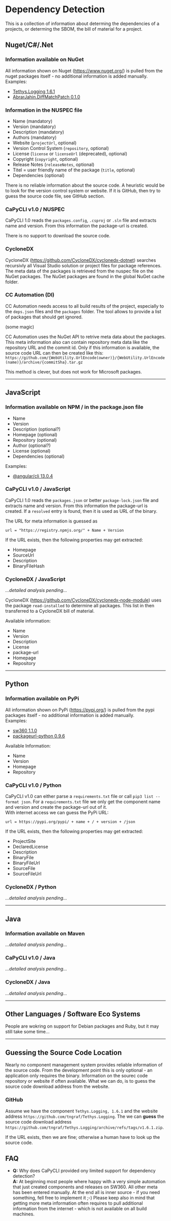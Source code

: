 <!--
# SPDX-FileCopyrightText: (c) 2018-2023 Siemens
# SPDX-License-Identifier: MIT
-->

# Dependency Detection

This is a collection of information about determing the dependencies of a projects,
or determing the SBOM, the bill of material for a project.

## Nuget/C#/.Net

### Information available on NuGet

All information shown on Nuget (https://www.nuget.org/) is pulled from
the nuget packages itself - no additional information is added manually.  
Examples:

* [Tethys.Logging 1.6.1](https://www.nuget.org/packages/Tethys.Logging/1.6.1)
* [AbrarJahin.DiffMatchPatch 0.1.0](https://www.nuget.org/packages/AbrarJahin.DiffMatchPatch/0.1.0)

### Information in the NUSPEC file

* Name (mandatory)
* Version (mandatory)
* Description (mandatory)
* Authors (mandatory)
* Website (`projectUrl`, optional)
* Version Control System (`repository`, optional)
* License (`license` or `licenseUrl` (deprecated), optional)
* Copyright (`copyright`, optional)
* Release Notes (`releaseNotes`, optional)
* Titel = user  friendly name of the package (`title`, optional)
* Dependencies (optional)

There is no reliable information about the source code. A heuristic would be to look
for the version control system or website. If it is GitHub, then try to guess the
source code file, see GitHub section.

### CaPyCLI v1.0 / NUSPEC

CaPyCLI 1.0 reads the `packages.config`, `.csproj` or `.sln` file and extracts name
and version. From this information the package-url is created.

There is no support to download the source code.

### CycloneDX

CycloneDX (https://github.com/CycloneDX/cyclonedx-dotnet) searches recursivly all Visual Studio
solution or project files for package references. The meta data of the packages is retrieved from
the nuspec file on the NuGet packages. The NuGet packages are found in the global NuGet cache
folder.

### CC Automation (DI)

CC Automation needs access to all build results of the project, especially to
the `deps.json` files and the `packages` folder. The tool allows to provide
a list of packages that should get ignored.

(some magic)

CC Automation uses the NuGet API to retrive meta data about the packages.
This meta information also can contain repository meta data like the
repository URL and the commit id. Only if this information is available,
the source code URL can then be created like this:
`
https://github.com/{WebUtility.UrlEncode(owner)}/{WebUtility.UrlEncode(name)}/archive/{commitSha}.tar.gz
`

This method is clever, but does not work for Microsoft packages.

---

## JavaScript

### Information available on NPM / in the package.json file

* Name
* Version
* Description (optional?)
* Homepage (optional)
* Repository (optional)
* Author (optional?)
* License (optional)
* Dependencies (optional)

Examples:

* [@angular/cli 13.0.4](https://www.npmjs.com/package/@angular/cli)

### CaPyCLI v1.0 / JavaScript

CaPyCLI 1.0 reads the `packages.json` or better `package-lock.json` file and extracts name
and version. From this information the package-url is created.
If a `resolved` entry is found, then it is used as URL of the binary.

The URL for meta information is guessed as

```code
url = "https://registry.npmjs.org/" + Name + Version
```

If the URL exists, then the following properties may get extracted:

* Homepage
* SourceUrl
* Description
* BinaryFileHash

### CycloneDX / JavaScript

*...detailed analysis pending...*

CycloneDX (https://github.com/CycloneDX/cyclonedx-node-module) uses the package
`read-installed` to determine all packages. This list in then transferred to a CycloneDX
bill of material.

Available information:

* Name
* Version
* Description
* License
* package-url
* Homepage
* Repository

---

## Python

### Information available on PyPi

All information shown on PyPi (https://pypi.org/) is pulled from
the pypi packages itself - no additional information is added manually.  
Examples:

* [sw360 1.1.0](https://pypi.org/project/sw360/)
* [packageurl-python 0.9.6](https://pypi.org/project/packageurl-python/)

Available Information:

* Name
* Version
* Homepage
* Repository

### CaPyCLI v1.0 / Python

CaPyCLI v1.0 can either parse a `requirements.txt` file or call `pip3 list --format json`.
For a `requirements.txt` file we only get the component name and version and create the
package-url out of it.  
With internet access we can guess the PyPi URL:

```code
url = https://pypi.org/pypi/ + name + / + version + /json
```

If the URL exists, then the following properties may get extracted:

* ProjectSite
* DeclaredLicense
* Description
* BinaryFile
* BinaryFileUrl
* SourceFile
* SourceFileUrl

### CycloneDX / Python

*...detailed analysis pending...*

---

## Java

### Information available on Maven

*...detailed analysis pending...*

### CaPyCLI v1.0 / Java

*...detailed analysis pending...*

### CycloneDX / Java

*...detailed analysis pending...*

---

## Other Languages / Software Eco Systems

People are wokring on support for Debian packages and Ruby, but it may still take some time...

---

## Guessing the Source Code Location

Nearly no component management system provides reliable information of the source code.
From the development point this is only optional - an application only requires the binary.
Information on the sourec code repository or website if often available. What we can do, is
to guess the source code download address from the website.

### GitHub

Assume we have the component `Tethys.Logging, 1.6.1` and the website address
`https://github.com/tngraf/Tethys.Logging`. The we can **guess** the source code download
address `https://github.com/tngraf/Tethys.Logging/archive/refs/tags/v1.6.1.zip`.

If the URL exists, then we are fine; otherwise a human have to look up the source code.

## FAQ

* **Q:** Why does CaPyCLI provided ony limited support for dependency detection?  
  **A:** At beginning most people where happy with a very simple automation that
  just created components and releases on SW360. All other meta has been entered manually.
  At the end all is inner source - if you need something, fell free to implement it ;-)
  Please keep also in mind that getting more meta information often requires to pull
  additional information from the internet - which is not available on all build machines.
